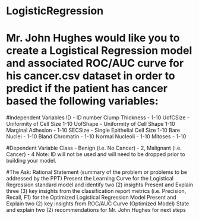 # LogisticRegression

# Mr. John Hughes would like you to create a Logistical Regression model and associated ROC/AUC curve for his cancer.csv dataset in order to predict if the patient has cancer based the following variables:

#Independent Variables
ID - ID number
Clump Thickness - 1-10
UofCSize - Uniformity of Cell Size 1-10 UofShape - Uniformity of Cell Shape 1-10 Marginal Adhesion - 1-10
SECSize - Single Epithelial Cell Size 1-10 Bare Nuclei - 1-10
Bland Chromatin - 1-10
Normal Nucleoli - 1-10
Mitoses - 1-10

#Dependent Variable
Class - Benign (i.e. No Cancer) - 2, Malignant (i.e. Cancer) - 4
Note: ID will not be used and will need to be dropped prior to building your model.


#The Ask:
Rational Statement (summary of the problem or problems to be addressed by the PPT)
Present the Learning Curve for the Logistical Regression standard model and identify two (2) insights
Present and Explain three (3) key insights from the classification report metrics (i.e. Precision, Recall, F1) for the Optimized Logistical Regression Model
Present and Explain two (2) key insights from ROC/AUC Curve (Optimized Model)
State and explain two (2) recommendations for Mr. John Hughes for next steps
